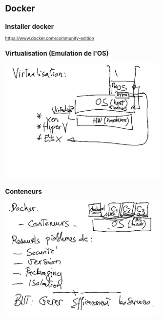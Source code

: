 # Docker

## Installer docker

https://www.docker.com/community-edition



## Virtualisation (Emulation de l'OS)
![alt tag](./Virtualization.png)


## Conteneurs
![alt tag](./docker.png)

